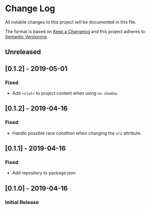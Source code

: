 # Change Log

All notable changes to this project will be documented in this file.

The format is based on [Keep a Changelog](http://keepachangelog.com/)
and this project adheres to [Semantic Versioning](http://semver.org/).

<!--
   PRs should document their user-visible changes (if any) in the
   Unreleased section, uncommenting the header as necessary.
-->

## Unreleased

<!-- ### Changed -->
<!-- ### Added -->
<!-- ### Removed -->
<!-- ### Fixed -->

## [0.1.2] - 2019-05-01

### Fixed

* Add `<slot>` to project content when using `no-shadow`

## [0.1.2] - 2019-04-16

### Fixed
* Handle possible race condition when changing the `src` attribute.

## [0.1.1] - 2019-04-16

### Fixed
* Add repository to package.json

## [0.1.0] - 2019-04-16

### Initial Release

